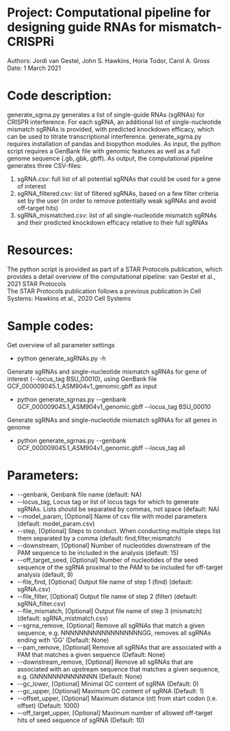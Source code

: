 # Project: Computational pipeline for designing guide RNAs for mismatch-CRISPRi
Authors: Jordi van Gestel, John S. Hawkins, Horia Todor, Carol A. Gross <br />
Date: 1 March 2021

# Code description:
generate_sgrna.py generates a list of single-guide RNAs (sgRNAs) for CRISPR interference. For each sgRNA, an additional list of single-nucleotide mismatch sgRNAs is provided, with predicted knockdown efficacy, which can be used to titrate transcriptional interference. generate_sgrna.py requires installation of pandas and biopython modules. As input, the python script requires a GenBank file with genomic features as well as a full genome sequence (.gb,.gbk,.gbff). As output, the computational pipeline generates three CSV-files:<br />
1. sgRNA.csv: full list of all potential sgRNAs that could be used for a gene of interest<br />
2. sgRNA_filtered.csv: list of filtered sgRNAs, based on a few filter criteria set by the user (in order to remove potentially weak sgRNAs and avoid off-target hits)<br />
3. sgRNA_mismatched.csv: list of all single-nucleotide mismatch sgRNAs and their predicted knockdown efficacy relative to their full sgRNAs<br />

# Resources:
The python script is provided as part of a STAR Protocols publication, which provides a detail overview of the computational pipeline: van Gestel et al., 2021 STAR Protocols<br />
The STAR Protocols publication follows a previous publication in Cell Systems: Hawkins et al., 2020 Cell Systems<br />

# Sample codes:
Get overview of all parameter settings<br />
- python generate_sgRNAs.py -h <br />

Generate sgRNAs and single-nucleotide mismatch sgRNAs for gene of interest (--locus_tag BSU_00010), using GenBank file GCF_000009045.1_ASM904v1_genomic.gbff as input<br />
- python generate_sgrnas.py --genbank GCF_000009045.1_ASM904v1_genomic.gbff --locus_tag BSU_00010<br />

Generate sgRNAs and single-nucleotide mismatch sgRNAs for all genes in genome<br />
- python generate_sgrnas.py --genbank GCF_000009045.1_ASM904v1_genomic.gbff --locus_tag all<br />

# Parameters:
* --genbank, Genbank file name (default: NA)<br />
* --locus_tag, Locus tag or list of locus tags for which to generate sgRNAs. Lists should be separated by commas, not space (default: NA)<br />
* --model_param, [Optional] Name of csv file with model parameters (default: model_param.csv)<br />
* --step, [Optional] Steps to conduct. When conducting multiple steps list them separated by a comma (default: find,filter,mismatch)<br />
* --downstream, [Optional] Number of nucleotides downstream of the PAM sequence to be included in the analysis (default: 15)<br />
* --off_target_seed, [Optional] Number of nucleotides of the seed sequence of the sgRNA proximal to the PAM to be included for off-target analysis (default, 9)<br />
* --file_find, [Optional] Output file name of step 1 (find) (default: sgRNA.csv)<br />
* --file_filter, [Optional] Output file name of step 2 (filter) (default: sgRNA_filter.csv)<br />
* --file_mismatch, [Optional] Output file name of step 3 (mismatch) (default: sgRNA_mistmatch.csv)<br />
* --sgrna_remove, [Optional] Remove all sgRNAs that match a given sequence, e.g. NNNNNNNNNNNNNNNNNNGG, removes all sgRNAs ending with ‘GG’ (Default: None)<br />
* --pam_remove, [Optional] Remove all sgRNAs that are associated with a PAM that matches a given sequence (Default: None)<br />
* --downstream_remove, [Optional] Remove all sgRNAs that are associated with an upstream sequence that matches a given sequence, e.g. GNNNNNNNNNNNNNN (Default: None)<br />
* --gc_lower, [Optional] Minimal GC content of sgRNA (Default: 0)<br />
* --gc_upper, [Optional] Maximum GC content of sgRNA (Default: 1)<br />
* --offset_upper, [Optional] Maximum distance (nt) from start codon (i.e. offset) (Default: 1000)<br />
* --off_target_upper, [Optional] Maximum number of allowed off-target hits of seed sequence of sgRNA (Default: 10)<br />
